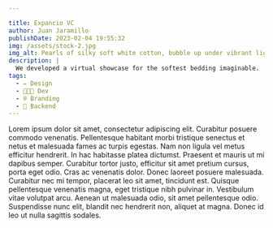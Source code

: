 ```yaml
---

title: Expancio VC
author: Juan Jaramillo
publishDate: 2023-02-04 19:55:32
img: /assets/stock-2.jpg
img_alt: Pearls of silky soft white cotton, bubble up under vibrant lighting
description: |
  We developed a virtual showcase for the softest bedding imaginable.
tags:
  - ✏️ Design
  - 👨🏻‍💻 Dev
  - ®️ Branding
  - 🔧 Backend
---
```


Lorem ipsum dolor sit amet, consectetur adipiscing elit. Curabitur posuere commodo venenatis. Pellentesque habitant morbi tristique senectus et netus et malesuada fames ac turpis egestas. Nam non ligula vel metus efficitur hendrerit. In hac habitasse platea dictumst. Praesent et mauris ut mi dapibus semper. Curabitur tortor justo, efficitur sit amet pretium cursus, porta eget odio. Cras ac venenatis dolor. Donec laoreet posuere malesuada. Curabitur nec mi tempor, placerat leo sit amet, tincidunt est. Quisque pellentesque venenatis magna, eget tristique nibh pulvinar in. Vestibulum vitae volutpat arcu. Aenean ut malesuada odio, sit amet pellentesque odio. Suspendisse nunc elit, blandit nec hendrerit non, aliquet at magna. Donec id leo ut nulla sagittis sodales.
